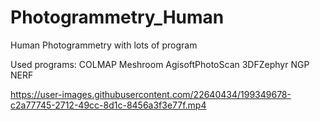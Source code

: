 # Photogrammetry_Human
Human Photogrammetry with lots of program

Used programs:
COLMAP
Meshroom
AgisoftPhotoScan
3DFZephyr
NGP NERF

https://user-images.githubusercontent.com/22640434/199349678-c2a77745-2712-49cc-8d1c-8456a3f3e77f.mp4
